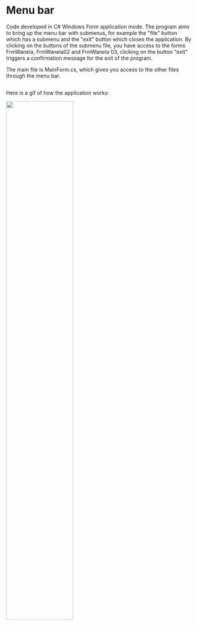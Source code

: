 # Menu bar
Code developed in C# Windows Form application mode. The program aims to bring up the menu bar with submenus, for example the "file" button which has a submenu and the "exit" button which closes the application. By clicking on the buttons of the submenu file, you have access to the forms FrmWanela, FrmWanela02 and FrmWanela 03, clicking on the button "exit" triggers a confirmation message for the exit of the program.

The main file is MainForm.cs, which gives you access to the other files through the menu bar.

##

Here is a gif of how the application works:

<img src="https://j.gifs.com/NO0KYK.gif" width="60%" />

